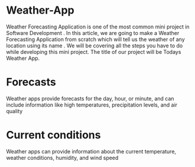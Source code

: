 # Weather-App
Weather Forecasting Application is one of the most common mini project in Software Development . In this article, we are going to make a Weather Forecasting Application from scratch which will tell us the weather of any location using its name . We will be covering all the steps you have to do while developing this mini project. The title of our project will be Todays Weather App.
# Forecasts
Weather apps provide forecasts for the day, hour, or minute, and can include information like high temperatures, precipitation levels, and air quality
# Current conditions
Weather apps can provide information about the current temperature, weather conditions, humidity, and wind speed
